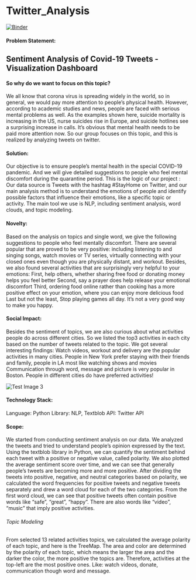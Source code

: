 # Twitter_Analysis
[![Binder](https://mybinder.org/badge_logo.svg)](https://mybinder.org/v2/gh/pramod-Paratabadi/Twitter_Analysis/master)


#### Problem Statement:
## Sentiment Analysis of Covid-19 Tweets - Visualization Dashboard

#### So why do we want to focus on this topic?
We all know that corona virus is spreading widely in the world, so in general, we would pay more attention to people’s physical health.  However, according to academic studies and news, people are faced with serious mental problems as well.
As the examples shown here, suicide mortality is increasing in the US, nurse suicides rise in Europe, and suicide hotlines see a surprising increase in calls.  It’s obvious that mental health needs to be paid more attention now. So our group focuses on this topic, and this is realized by analyzing tweets on twitter.

#### Solution:                                                                                      	
Our objective is to ensure people’s mental health in the special COVID-19 pandemic.  And we will give detailed suggestions to people who feel mental discomfort during the quarantine period.
This is the logic of our project :
Our data source is Tweets with the hashtag #StayHome on Twitter,  and our main analysis method is to understand the emotions of people and identify possible factors that influence their emotions, like a specific topic or activity.
The main tool we use is NLP, including sentiment analysis, word clouds, and topic modeling.
#### Novelty:
Based on the analysis on topics and single word, we give the following suggestions to people who feel mentally discomfort.
There are several popular that are proved to be very positive: including listening to and singing songs, watch movies or TV series, virtually connecting with your closed ones even though you are physically distant, and workout.
Besides, we also found several activities that are surprisingly very helpful to your emotions:
First, help others, whether sharing free food or donating money helps you feel better
Second, say a prayer does help release your emotional discomfort
Third, ordering food online rather than cooking has a more positive effect on your emotion, where you can enjoy more delicious food
Last but not the least, Stop playing games all day. It’s not a very good way to make you happy.

 
#### Social Impact:
Besides the sentiment of topics, we are also curious about what activities people do across different cities. So we listed the top3 activities in each city based on the number of tweets related to the topic. We got several interesting findings:
Watch videos, workout and delivery are the popular activities in many cities.
People in New York prefer staying with their friends and family, people in LA most like watching shows and movies
Communication through word, message and picture is very popular in Boston.
People in different cities do have preferred activities!

 ![Test Image 3](/3DTest.png)
#### Technology Stack:
Language: Python
Library: NLP, Textblob
API: Twitter API
 
#### Scope:
We started from conducting sentiment analysis on our data. We analyzed the tweets and tried to understand people’s opinion expressed by the text. Using the textblob library in Python, we can quantify the sentiment behind each tweet with a positive or negative value, called polarity. 
We also plotted the average sentiment score over time, and we can see that generally people’s tweets are becoming more and more positive.
After dividing the tweets into positive, negative, and neutral categories based on polarity, we calculated the word frequencies for positive tweets and negative tweets separately and drew a word cloud for each of the two categories.
From the first word cloud, we can see that positive tweets often contain positive words like “safe”, “great”, “happy”. There are also words like “video”, “music” that imply positive activities.
###### Topic Modeling
From selected  13 related activities topics, we calculated the average polarity of each topic, and here is the TreeMap. The area and color are determined by the polarity of each topic, which means the larger the area and the darker the color, the more positive the topics are.
Therefore, activities at the top-left are the most positive ones. Like: watch videos, donate, communication though word and message.

